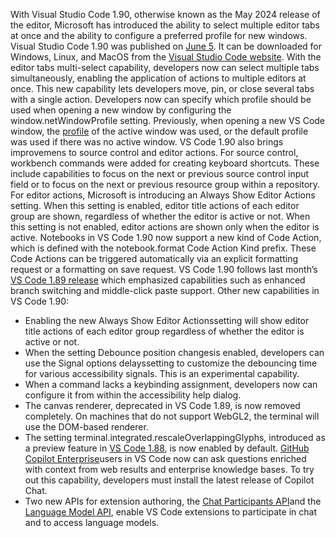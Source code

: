 With Visual Studio Code 1.90, otherwise known as the May 2024 release of the editor, Microsoft has introduced the ability to select multiple editor tabs at once and the ability to configure a preferred profile for new windows.
Visual Studio Code 1.90 was published on
[June 5](https://code.visualstudio.com/updates/v1_90). It can be downloaded for Windows, Linux, and MacOS from the [Visual Studio Code website](https://code.visualstudio.com/Download).
With the editor tabs multi-select capability, developers now can select multiple tabs simultaneously, enabling the application of actions to multiple editors at once. This new capability lets developers move, pin, or close several tabs with a single action.
Developers now can specify which profile should be used when opening a new window by configuring the
window.netWindowProfile setting. Previously, when opening a new VS Code window, the
[profile](https://code.visualstudio.com/docs/editor/profiles) of the active window was used, or the default profile was used if there was no active window.
VS Code 1.90 also brings improvemens to source control and editor actions. For source control, workbench commands were added for creating keyboard shortcuts. These include capabilities to focus on the next or previous source control input field or to focus on the next or previous resource group within a repository. For editor actions, Microsoft is introducing an
Always Show Editor Actions setting. When this setting is enabled, editor title actions of each editor group are shown, regardless of whether the editor is active or not. When this setting is not enabled, editor actions are shown only when the editor is active.
Notebooks in VS Code 1.90 now support a new kind of Code Action, which is defined with the
notebook.format Code Action Kind prefix. These Code Actions can be triggered automatically via an explicit formatting request or a formatting on save request.
VS Code 1.90 follows last month’s
[VS Code 1.89 release](https://www.infoworld.com/article/3715442/visual-studio-code-smooths-branch-switching.html) which emphasized capabilities such as enhanced branch switching and middle-click paste support. Other new capabilities in VS Code 1.90:
- Enabling the new
Always Show Editor Actionssetting will show editor title actions of each editor group regardless of whether the editor is active or not.
- When the setting
Debounce position changesis enabled, developers can use the
Signal options delayssetting to customize the debouncing time for various accessibility signals. This is an experimental capability.
- When a command lacks a keybinding assignment, developers now can configure it from within the accessibility help dialog.
- The canvas renderer, deprecated in VS Code 1.89, is now removed completely. On machines that do not support WebGL2, the terminal will use the DOM-based renderer.
- The setting
terminal.integrated.rescaleOverlappingGlyphs, introduced as a preview feature in
[VS Code 1.88](https://www.infoworld.com/article/3714982/visual-studio-code-finalizes-test-coverage-api.html), is now enabled by default. [GitHub Copilot Enterprise](https://www.infoworld.com/article/3713186/github-ships-github-copilot-enterprise.html)users in VS Code now can ask questions enriched with context from web results and enterprise knowledge bases. To try out this capability, developers must install the latest release of Copilot Chat.
- Two new APIs for extension authoring, the
[Chat Participants API](https://code.visualstudio.com/api/extension-guides/chat)and the [Language Model API](https://code.visualstudio.com/api/extension-guides/language-model), enable VS Code extensions to participate in chat and to access language models.